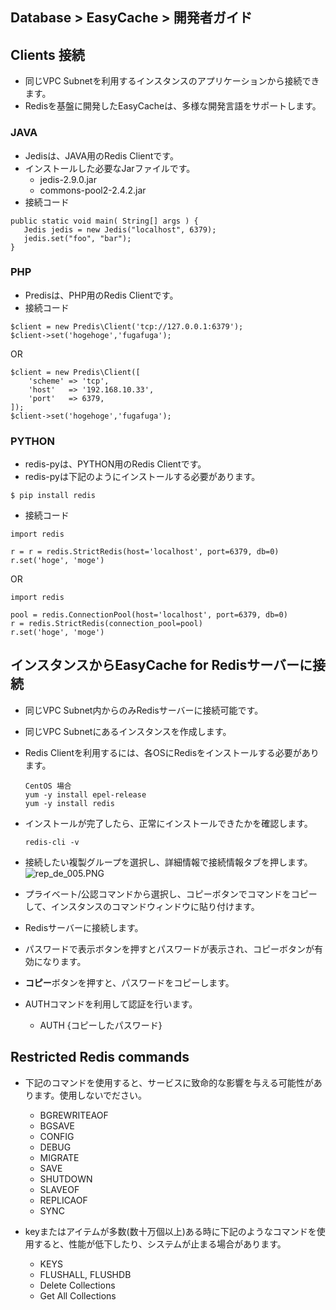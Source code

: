 ## Database > EasyCache > 開発者ガイド

## Clients 接続

* 同じVPC Subnetを利用するインスタンスのアプリケーションから接続できます。
* Redisを基盤に開発したEasyCacheは、多様な開発言語をサポートします。

### JAVA

* Jedisは、JAVA用のRedis Clientです。
* インストールした必要なJarファイルです。
    * jedis-2.9.0.jar
    * commons-pool2-2.4.2.jar
* 接続コード
 ```
 public static void main( String[] args ) {
    Jedis jedis = new Jedis("localhost", 6379);
    jedis.set("foo", "bar");
}
 ```
 
### PHP

* Predisは、PHP用のRedis Clientです。
* 接続コード
```
$client = new Predis\Client('tcp://127.0.0.1:6379');
$client->set('hogehoge','fugafuga');
```
OR
```
$client = new Predis\Client([
    'scheme' => 'tcp',
    'host'   => '192.168.10.33',
    'port'   => 6379,
]);
$client->set('hogehoge','fugafuga');
```

### PYTHON

* redis-pyは、PYTHON用のRedis Clientです。
* redis-pyは下記のようにインストールする必要があります。
```
$ pip install redis
```

* 接続コード
```
import redis

r = r = redis.StrictRedis(host='localhost', port=6379, db=0)
r.set('hoge', 'moge')
```
OR
```
import redis

pool = redis.ConnectionPool(host='localhost', port=6379, db=0)
r = redis.StrictRedis(connection_pool=pool)
r.set('hoge', 'moge')
```

## インスタンスからEasyCache for Redisサーバーに接続

* 同じVPC Subnet内からのみRedisサーバーに接続可能です。
* 同じVPC Subnetにあるインスタンスを作成します。
* Redis Clientを利用するには、各OSにRedisをインストールする必要があります。
    ```
    CentOS 場合
    yum -y install epel-release   
    yum -y install redis
    ```
* インストールが完了したら、正常にインストールできたかを確認します。
    ```
    redis-cli -v
    ```

* 接続したい複製グループを選択し、詳細情報で接続情報タブを押します。
 ![rep_de_005.PNG](https://static.toastoven.net/prod_easycache/19.12.06/rep_connection_info_001.PNG)
* プライベート/公認コマンドから選択し、コピーボタンでコマンドをコピーして、インスタンスのコマンドウィンドウに貼り付けます。
* Redisサーバーに接続します。
* パスワードで表示ボタンを押すとパスワードが表示され、コピーボタンが有効になります。
* **コピー**ボタンを押すと、パスワードをコピーします。
* AUTHコマンドを利用して認証を行います。
    * AUTH {コピーしたパスワード}
    
## Restricted Redis commands

* 下記のコマンドを使用すると、サービスに致命的な影響を与える可能性があります。使用しないでださい。

  * BGREWRITEAOF
  * BGSAVE
  * CONFIG
  * DEBUG
  * MIGRATE
  * SAVE
  * SHUTDOWN
  * SLAVEOF
  * REPLICAOF
  * SYNC

* keyまたはアイテムが多数(数十万個以上)ある時に下記のようなコマンドを使用すると、性能が低下したり、システムが止まる場合があります。

  * KEYS
  * FLUSHALL, FLUSHDB
  * Delete Collections
  * Get All Collections
